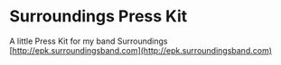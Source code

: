 Surroundings Press Kit
============

A little Press Kit for my band Surroundings
[http://epk.surroundingsband.com](http://epk.surroundingsband.com)
